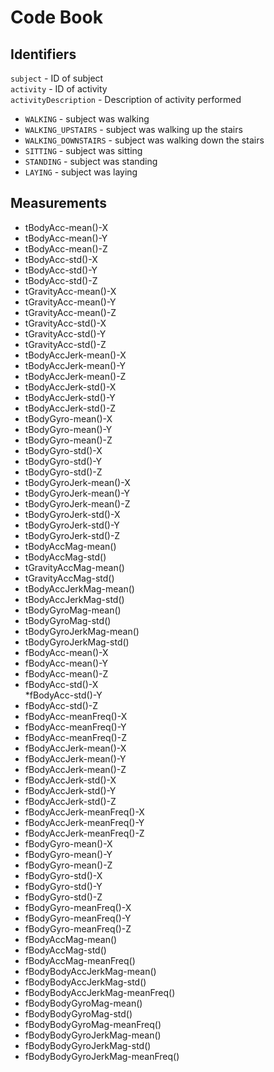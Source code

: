 # Code Book

## Identifiers
`subject` - ID of subject  
`activity` - ID of activity  
`activityDescription` - Description of activity performed  
* `WALKING` - subject was walking 
* `WALKING_UPSTAIRS` - subject was walking up the stairs
* `WALKING_DOWNSTAIRS` - subject was walking down the stairs
* `SITTING` - subject was sitting
* `STANDING` - subject was standing
* `LAYING` - subject was laying

## Measurements
* tBodyAcc-mean()-X
* tBodyAcc-mean()-Y             
* tBodyAcc-mean()-Z              
* tBodyAcc-std()-X
* tBodyAcc-std()-Y
* tBodyAcc-std()-Z               
* tGravityAcc-mean()-X            
* tGravityAcc-mean()-Y         
* tGravityAcc-mean()-Z           
* tGravityAcc-std()-X             
* tGravityAcc-std()-Y             
* tGravityAcc-std()-Z            
* tBodyAccJerk-mean()-X           
* tBodyAccJerk-mean()-Y           
* tBodyAccJerk-mean()-Z          
* tBodyAccJerk-std()-X
* tBodyAccJerk-std()-Y        
* tBodyAccJerk-std()-Z           
* tBodyGyro-mean()-X             
* tBodyGyro-mean()-Y              
* tBodyGyro-mean()-Z             
* tBodyGyro-std()-X               
* tBodyGyro-std()-Y               
* tBodyGyro-std()-Z              
* tBodyGyroJerk-mean()-X        
* tBodyGyroJerk-mean()-Y
* tBodyGyroJerk-mean()-Z         
* tBodyGyroJerk-std()-X           
* tBodyGyroJerk-std()-Y           
* tBodyGyroJerk-std()-Z          
* tBodyAccMag-mean()            
* tBodyAccMag-std()               
* tGravityAccMag-mean()          
* tGravityAccMag-std()            
* tBodyAccJerkMag-mean()          
* tBodyAccJerkMag-std()          
* tBodyGyroMag-mean()            
* tBodyGyroMag-std()              
* tBodyGyroJerkMag-mean()        
* tBodyGyroJerkMag-std()          
* fBodyAcc-mean()-X               
* fBodyAcc-mean()-Y              
* fBodyAcc-mean()-Z               
* fBodyAcc-std()-X                
*fBodyAcc-std()-Y               
* fBodyAcc-std()-Z                
* fBodyAcc-meanFreq()-X      
* fBodyAcc-meanFreq()-Y          
* fBodyAcc-meanFreq()-Z           
* fBodyAccJerk-mean()-X           
* fBodyAccJerk-mean()-Y          
* fBodyAccJerk-mean()-Z           
* fBodyAccJerk-std()-X            
* fBodyAccJerk-std()-Y           
* fBodyAccJerk-std()-Z            
* fBodyAccJerk-meanFreq()-X       
* fBodyAccJerk-meanFreq()-Y      
* fBodyAccJerk-meanFreq()-Z       
* fBodyGyro-mean()-X          
* fBodyGyro-mean()-Y             
* fBodyGyro-mean()-Z              
* fBodyGyro-std()-X              
* fBodyGyro-std()-Y              
* fBodyGyro-std()-Z               
* fBodyGyro-meanFreq()-X         
* fBodyGyro-meanFreq()-Y         
* fBodyGyro-meanFreq()-Z          
* fBodyAccMag-mean()           
* fBodyAccMag-std()              
* fBodyAccMag-meanFreq()        
* fBodyBodyAccJerkMag-mean()      
* fBodyBodyAccJerkMag-std()      
* fBodyBodyAccJerkMag-meanFreq()  
* fBodyBodyGyroMag-mean()         
* fBodyBodyGyroMag-std()         
* fBodyBodyGyroMag-meanFreq()     
* fBodyBodyGyroJerkMag-mean()     
* fBodyBodyGyroJerkMag-std()     
* fBodyBodyGyroJerkMag-meanFreq()

